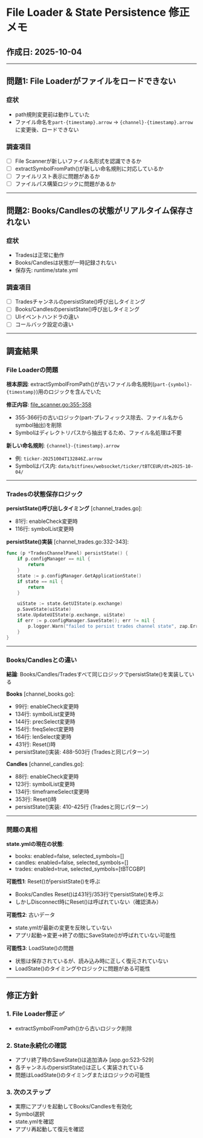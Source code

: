 # File Loader & State Persistence 修正メモ

## 作成日: 2025-10-04

---

## 問題1: File Loaderがファイルをロードできない

### 症状
- path規則変更前は動作していた
- ファイル命名を`part-{timestamp}.arrow` → `{channel}-{timestamp}.arrow`に変更後、ロードできない

### 調査項目
- [ ] File Scannerが新しいファイル名形式を認識できるか
- [ ] extractSymbolFromPath()が新しい命名規則に対応しているか
- [ ] ファイルリスト表示に問題があるか
- [ ] ファイルパス構築ロジックに問題があるか

---

## 問題2: Books/Candlesの状態がリアルタイム保存されない

### 症状
- Tradesは正常に動作
- Books/Candlesは状態が一時記録されない
- 保存先: runtime/state.yml

### 調査項目
- [ ] TradesチャンネルのpersistState()呼び出しタイミング
- [ ] Books/CandlesのpersistState()呼び出しタイミング
- [ ] UIイベントハンドラの違い
- [ ] コールバック設定の違い

---

## 調査結果

### File Loaderの問題

**根本原因**: extractSymbolFromPath()が古いファイル命名規則(`part-{symbol}-{timestamp}`)用のロジックを含んでいた

**修正内容**: [file_scanner.go:355-358](internal/services/file_scanner.go#L355-L358)
- 355-366行の古いロジック(part-プレフィックス除去、ファイル名からsymbol抽出)を削除
- Symbolはディレクトリパスから抽出するため、ファイル名処理は不要

**新しい命名規則**: `{channel}-{timestamp}.arrow`
- 例: `ticker-20251004T132846Z.arrow`
- Symbolはパス内: `data/bitfinex/websocket/ticker/tBTCEUR/dt=2025-10-04/`

---

### Tradesの状態保存ロジック

**persistState()呼び出しタイミング** [channel_trades.go]:
- 81行: enableCheck変更時
- 116行: symbolList変更時

**persistState()実装** [channel_trades.go:332-343]:
```go
func (p *TradesChannelPanel) persistState() {
    if p.configManager == nil {
        return
    }
    state := p.configManager.GetApplicationState()
    if state == nil {
        return
    }

    uiState := state.GetUIState(p.exchange)
    p.SaveState(uiState)
    state.UpdateUIState(p.exchange, uiState)
    if err := p.configManager.SaveState(); err != nil {
        p.logger.Warn("failed to persist trades channel state", zap.Error(err))
    }
}
```

---

### Books/Candlesとの違い

**結論**: Books/Candles/Tradesすべて同じロジックでpersistState()を実装している

**Books** [channel_books.go]:
- 99行: enableCheck変更時
- 134行: symbolList変更時
- 144行: precSelect変更時
- 154行: freqSelect変更時
- 164行: lenSelect変更時
- 431行: Reset()時
- persistState()実装: 488-503行 (Tradesと同じパターン)

**Candles** [channel_candles.go]:
- 88行: enableCheck変更時
- 123行: symbolList変更時
- 134行: timeframeSelect変更時
- 353行: Reset()時
- persistState()実装: 410-425行 (Tradesと同じパターン)

---

### 問題の真相

**state.ymlの現在の状態**:
- books: enabled=false, selected_symbols=[]
- candles: enabled=false, selected_symbols=[]
- trades: enabled=true, selected_symbols=[tBTCGBP]

**可能性1**: Reset()がpersistState()を呼ぶ
- Books/Candles Reset()は431行/353行でpersistState()を呼ぶ
- しかしDisconnect時にReset()は呼ばれていない（確認済み）

**可能性2**: 古いデータ
- state.ymlが最新の変更を反映していない
- アプリ起動→変更→終了の間にSaveState()が呼ばれていない可能性

**可能性3**: LoadState()の問題
- 状態は保存されているが、読み込み時に正しく復元されていない
- LoadState()のタイミングやロジックに問題がある可能性

---

## 修正方針

### 1. File Loader修正 ✅
- extractSymbolFromPath()から古いロジック削除

### 2. State永続化の確認
- アプリ終了時のSaveState()は追加済み [app.go:523-529]
- 各チャンネルのpersistState()は正しく実装されている
- 問題はLoadState()のタイミングまたはロジックの可能性

### 3. 次のステップ
- 実際にアプリを起動してBooks/Candlesを有効化
- Symbol選択
- state.ymlを確認
- アプリ再起動して復元を確認

